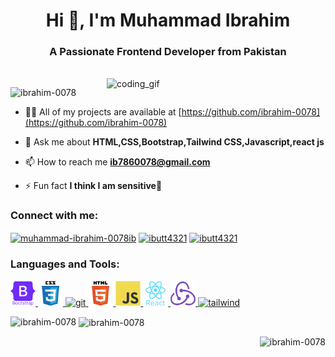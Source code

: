<h1 align="center">Hi 👋, I'm Muhammad Ibrahim</h1>
<h3 align="center">A Passionate Frontend Developer from Pakistan</h3>
<br>
<img align="right" src="https://miro.medium.com/v2/resize:fit:1358/0*ygaHmPjQnVmEApdT.gif" alt="coding_gif" width="350">

<p align="left"> <img src="https://komarev.com/ghpvc/?username=ibrahim-0078&label=Profile%20views&color=0e75b6&style=flat" alt="ibrahim-0078" /> </p>

- 👨‍💻 All of my projects are available at [https://github.com/ibrahim-0078](https://github.com/ibrahim-0078)

- 💬 Ask me about **HTML,CSS,Bootstrap,Tailwind CSS,Javascript,react js**

- 📫 How to reach me **ib7860078@gmail.com**

- ⚡ Fun fact **I think I am sensitive🙂**

<h3 align="left">Connect with me:</h3>
<p align="left">
<a href="https://linkedin.com/in/muhammad-ibrahim-0078ib" target="blank"><img align="center" src="https://raw.githubusercontent.com/rahuldkjain/github-profile-readme-generator/master/src/images/icons/Social/linked-in-alt.svg" alt="muhammad-ibrahim-0078ib" height="30" width="40" /></a>
<a href="https://fb.com/ibutt4321" target="blank"><img align="center" src="https://raw.githubusercontent.com/rahuldkjain/github-profile-readme-generator/master/src/images/icons/Social/facebook.svg" alt="ibutt4321" height="30" width="40" /></a>
<a href="https://instagram.com/ibutt4321" target="blank"><img align="center" src="https://raw.githubusercontent.com/rahuldkjain/github-profile-readme-generator/master/src/images/icons/Social/instagram.svg" alt="ibutt4321" height="30" width="40" /></a>
</p>

<h3 align="left">Languages and Tools:</h3>
<p align="left"> <a href="https://getbootstrap.com" target="_blank" rel="noreferrer"> <img src="https://raw.githubusercontent.com/devicons/devicon/master/icons/bootstrap/bootstrap-plain-wordmark.svg" alt="bootstrap" width="40" height="40"/> </a> <a href="https://www.w3schools.com/css/" target="_blank" rel="noreferrer"> <img src="https://raw.githubusercontent.com/devicons/devicon/master/icons/css3/css3-original-wordmark.svg" alt="css3" width="40" height="40"/> </a> <a href="https://git-scm.com/" target="_blank" rel="noreferrer"> <img src="https://www.vectorlogo.zone/logos/git-scm/git-scm-icon.svg" alt="git" width="40" height="40"/> </a> <a href="https://www.w3.org/html/" target="_blank" rel="noreferrer"> <img src="https://raw.githubusercontent.com/devicons/devicon/master/icons/html5/html5-original-wordmark.svg" alt="html5" width="40" height="40"/> </a> <a href="https://developer.mozilla.org/en-US/docs/Web/JavaScript" target="_blank" rel="noreferrer"> <img src="https://raw.githubusercontent.com/devicons/devicon/master/icons/javascript/javascript-original.svg" alt="javascript" width="40" height="40"/> </a> <a href="https://reactjs.org/" target="_blank" rel="noreferrer"> <img src="https://raw.githubusercontent.com/devicons/devicon/master/icons/react/react-original-wordmark.svg" alt="react" width="40" height="40"/> </a> <a href="https://redux.js.org" target="_blank" rel="noreferrer"> <img src="https://raw.githubusercontent.com/devicons/devicon/master/icons/redux/redux-original.svg" alt="redux" width="40" height="40"/> </a> <a href="https://tailwindcss.com/" target="_blank" rel="noreferrer"> <img src="https://www.vectorlogo.zone/logos/tailwindcss/tailwindcss-icon.svg" alt="tailwind" width="40" height="40"/> </a> </p>

<p><img align="left" src="https://github-readme-stats.vercel.app/api/top-langs?username=ibrahim-0078&show_icons=true&locale=en&layout=compact" alt="ibrahim-0078" /></p>

<p>&nbsp;<img align="center" src="https://github-readme-stats.vercel.app/api?username=ibrahim-0078&show_icons=true&locale=en" alt="ibrahim-0078" /></p>

<p><img align="right" src="https://github-readme-streak-stats.herokuapp.com/?user=ibrahim-0078&" alt="ibrahim-0078" /></p>
